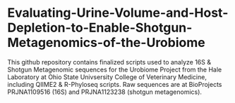 # Evaluating-Urine-Volume-and-Host-Depletion-to-Enable-Shotgun-Metagenomics-of-the-Urobiome
This github repository contains finalized scripts used to analyze 16S & Shotgun Metagenomic sequences for the Urobiome Project from the Hale Laboratory at Ohio State Univsersity College of Veterinary Medicine, including QIIME2 & R-Phyloseq scripts. Raw sequences are at BioProjects PRJNA1109516 (16S) and PRJNA1123238 (shotgun metagenomics). 


